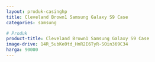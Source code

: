 ```yaml
---
layout: produk-casinghp
title: Cleveland Brown1 Samsung Galaxy S9 Case
categories: samsung

# Produk
product-title: Cleveland Brown1 Samsung Galaxy S9 Case
image-drive: 14R_5ubKe0td_HnR2E6TyR-SOin369C34
harga: 90000
---
```

